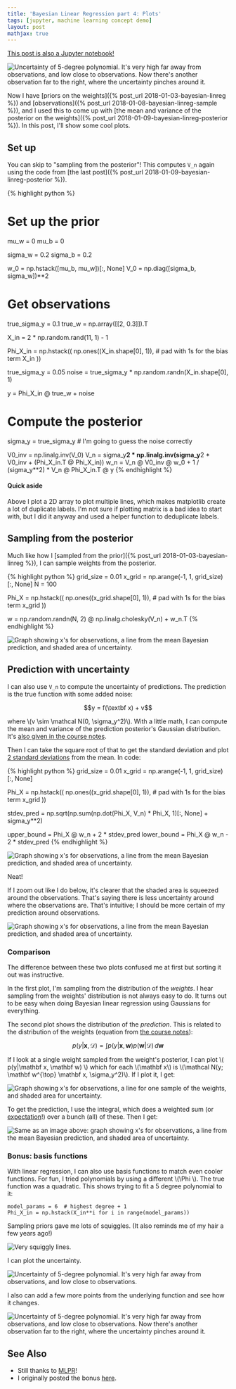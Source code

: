 ```yaml
---
title: 'Bayesian Linear Regression part 4: Plots'
tags: [jupyter, machine learning concept demo]
layout: post
mathjax: true
---
```


[This post is also a Jupyter notebook!](https://github.com/jessstringham/blog/tree/master/notebooks/2018-01-10-bayesian-linreg-plots.ipynb)




![Uncertainty of 5-degree polynomial. It's very high far away from observations, and low close to observations. Now there's another observation far to the right, where the uncertainty pinches around it.](/assets/2018-01-10-five-degrees-uncertainty-another-point.png)

Now I have [priors on the weights]({% post_url 2018-01-03-bayesian-linreg %}) and [observations]({% post_url 2018-01-08-bayesian-linreg-sample %}), and I used this to come up with [the mean and variance of the posterior on the weights]({% post_url 2018-01-09-bayesian-linreg-posterior %}). In this post, I'll show some cool plots.




## Set up

You can skip to "sampling from the posterior"! This computes `V_n` again using the code from [the last post]({% post_url 2018-01-09-bayesian-linreg-posterior %}).



{% highlight python %}
# Set up the prior
mu_w = 0
mu_b = 0

sigma_w = 0.2
sigma_b = 0.2

w_0 = np.hstack([mu_b, mu_w])[:, None]
V_0 = np.diag([sigma_b, sigma_w])**2

# Get observations
true_sigma_y = 0.1
true_w = np.array([[2, 0.3]]).T

X_in = 2 * np.random.rand(11, 1) - 1

Phi_X_in = np.hstack((
    np.ones((X_in.shape[0], 1)),  # pad with 1s for the bias term
    X_in
))

true_sigma_y = 0.05
noise = true_sigma_y * np.random.randn(X_in.shape[0], 1)

y = Phi_X_in @ true_w + noise

# Compute the posterior
sigma_y = true_sigma_y  # I'm going to guess the noise correctly

V0_inv = np.linalg.inv(V_0)
V_n = sigma_y**2 * np.linalg.inv(sigma_y**2 * V0_inv + (Phi_X_in.T @ Phi_X_in))
w_n = V_n @ V0_inv @ w_0 + 1 / (sigma_y**2) * V_n @ Phi_X_in.T @ y
{% endhighlight %}





#### Quick aside

Above I plot a 2D array to plot multiple lines, which makes matplotlib create a lot of duplicate labels. I'm not sure if plotting matrix is a bad idea to start with, but I did it anyway and used a helper function to deduplicate labels.




## Sampling from the posterior

Much like how I [sampled from the prior]({% post_url 2018-01-03-bayesian-linreg %}), I can sample weights from the posterior.





{% highlight python %}
grid_size = 0.01
x_grid = np.arange(-1, 1, grid_size)[:, None]
N = 100

Phi_X = np.hstack((
    np.ones((x_grid.shape[0], 1)),  # pad with 1s for the bias term
    x_grid
))

w = np.random.randn(N, 2) @ np.linalg.cholesky(V_n) + w_n.T
{% endhighlight %}




![Graph showing x's for observations, a line from the mean Bayesian prediction, and shaded area of uncertainty.](/assets/2018-01-10-samples.png)




## Prediction with uncertainty

I can also use `V_n` to compute the uncertainty of predictions. The prediction is the true function with some added noise:

$$y = f(\textbf x) + v$$

where \\(v \sim \mathcal N(0, \sigma_y^2)\\). With a little math, I can compute the mean and variance of the prediction posterior's Gaussian distribution. It's [also given in the course notes](http://www.inf.ed.ac.uk/teaching/courses/mlpr/2017/notes/w7a_bayesian_inference_prediction.html#predictions-for-bayesian-linear-regression).

Then I can take the square root of that to get the standard deviation and plot [2 standard deviations](https://en.wikipedia.org/wiki/68–95–99.7_rule) from the mean. In code:





{% highlight python %}
grid_size = 0.01
x_grid = np.arange(-1, 1, grid_size)[:, None]

Phi_X = np.hstack((
    np.ones((x_grid.shape[0], 1)),  # pad with 1s for the bias term
    x_grid
))

stdev_pred = np.sqrt(np.sum(np.dot(Phi_X, V_n) * Phi_X, 1)[:, None] + sigma_y**2)

upper_bound = Phi_X @ w_n + 2 * stdev_pred
lower_bound = Phi_X @ w_n - 2 * stdev_pred
{% endhighlight %}




![Graph showing x's for observations, a line from the mean Bayesian prediction, and shaded area of uncertainty.](/assets/2018-01-10-uncertainty.png)


Neat!

If I zoom out like I do below, it's clearer that the shaded area is squeezed around the observations. That's saying there is less uncertainty around where the observations are. That's intuitive; I should be more certain of my prediction around observations.

![Graph showing x's for observations, a line from the mean Bayesian prediction, and shaded area of uncertainty.](/assets/2018-01-10-uncertainty-zoom-out.png)



### Comparison

The difference between these two plots confused me at first but sorting it out was instructive.

In the first plot, I'm sampling from the distribution of the *weights*. I hear sampling from the weights' distribution is not always easy to do. It turns out to be easy when doing Bayesian linear regression using Gaussians for everything.

The second plot shows the distribution of the *prediction*. This is related to the distribution of the weights (equation from [the course notes](http://www.inf.ed.ac.uk/teaching/courses/mlpr/2017/notes/w7a_bayesian_inference_prediction.html#predictions-for-bayesian-linear-regression)):

$$p(y|\mathbf x, \mathcal D) = \int p(y | \mathbf x, \mathbf w) p(\mathbf w|\mathcal D) \, d \mathbf w$$

If I look at a single weight sampled from the weight's posterior, I can plot
\\( p(y|\mathbf x, \mathbf w) \\)
which for each \\(\mathbf x\\) is \\(\mathcal N(y; \mathbf w^{\top} \mathbf x, \sigma_y^2)\\). If I plot it, I get:




![Graph showing x's for observations, a line for one sample of the weights, and shaded area for uncertainty.](/assets/2018-01-10-sample-with-error.png)


To get the prediction, I use the integral, which does a weighted sum (or [expectation](https://en.wikipedia.org/wiki/Expected_value)!) over a bunch (all) of these. Then I get:

![Same as an image above: graph showing x's for observations, a line from the mean Bayesian prediction, and shaded area of uncertainty.](/assets/2018-01-10-uncertainty.png)


### Bonus: basis functions

With linear regression, I can also use basis functions to match even cooler functions.
For fun, I tried polynomials by using a different \\(\Phi \\). The true function was a quadratic. This shows
trying to fit a 5 degree polynomial to it:

    model_params = 6  # highest degree + 1
    Phi_X_in = np.hstack(X_in**i for i in range(model_params))


Sampling priors gave me lots of squiggles. (It also reminds me of my hair a few years ago!)

![Very squiggly lines.](/assets/2018-01-10-five-degrees.png)

I can plot the uncertainty.

![Uncertainty of 5-degree polynomial. It's very high far away from observations, and low close to observations.](/assets/2018-01-10-five-degrees-uncertainty-few.png)

I also can add a few more points from the underlying function and see how it changes.

![Uncertainty of 5-degree polynomial. It's very high far away from observations, and low close to observations. Now there's another observation far to the right, where the uncertainty pinches around it.](/assets/2018-01-10-five-degrees-uncertainty-another-point.png)


## See Also

 - Still thanks to [MLPR](http://www.inf.ed.ac.uk/teaching/courses/mlpr/2017/notes/)!
 - I originally posted the bonus [here](https://gist.github.com/jessstringham/827d8582eb4e3e0c26e9b16f6105621a).
